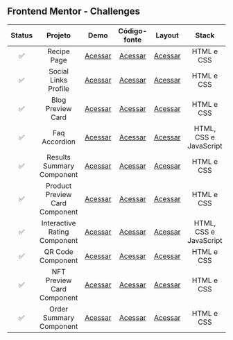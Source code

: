 ## Frontend Mentor - Challenges


| Status | Projeto | Demo | Código-fonte | Layout | Stack |
| :---: | :---:   | :---:  | :---:  | :---: | :---:     |
| ✅ | Recipe Page | [Acessar](https://mateusskv9.github.io/frontend-mentor/1-recipe-page/) | [Acessar](./1-recipe-page/) | [Acessar](https://www.frontendmentor.io/challenges/recipe-page-KiTsR8QQKm) | HTML e CSS |
| ✅ | Social Links Profile | [Acessar](https://mateusskv9.github.io/frontend-mentor/2-social-links-profile/) | [Acessar](./2-social-links-profile) | [Acessar](https://www.frontendmentor.io/challenges/social-links-profile-UG32l9m6dQ) | HTML e CSS |
| ✅ | Blog Preview Card | [Acessar](https://mateusskv9.github.io/frontend-mentor/3-blog-preview-card/) | [Acessar](./3-blog-preview-card) | [Acessar](https://www.frontendmentor.io/challenges/social-links-profile-UG32l9m6dQ) | HTML e CSS |
| ✅ | Faq Accordion | [Acessar](https://mateusskv9.github.io/frontend-mentor/4-faq-accordion/) | [Acessar](./4-faq-accordion) | [Acessar](https://www.frontendmentor.io/challenges/faq-accordion-UG32l9m6dQ) | HTML, CSS e JavaScript|
| ✅ | Results Summary Component | [Acessar](https://mateusskv9.github.io/frontend-mentor/5-results-summary-component/) | [Acessar](./5-results-summary-component) | [Acessar](https://www.frontendmentor.io/challenges/results-summary-component-UG32l9m6dQ) | HTML e CSS |
| ✅ | Product Preview Card Component | [Acessar](https://mateusskv9.github.io/frontend-mentor/6-product-preview-card-component/) | [Acessar](./6-product-preview-card-component) | [Acessar](https://www.frontendmentor.io/challenges/product-preview-card-component-UG32l9m6dQ) | HTML e CSS |
| ✅ | Interactive Rating Component | [Acessar](https://mateusskv9.github.io/frontend-mentor/7-interactive-rating-component/) | [Acessar](./7-interactive-rating-component) | [Acessar](https://www.frontendmentor.io/challenges/interactive-rating-component-UG32l9m6dQ) | HTML, CSS e JavaScript|
| ✅ | QR Code Component | [Acessar](https://mateusskv9.github.io/frontend-mentor/8-qr-code-component/) | [Acessar](./8-qr-code-component) | [Acessar](https://www.frontendmentor.io/challenges/qr-code-component-UG32l9m6dQ) | HTML e CSS|
| ✅ | NFT Preview Card Component | [Acessar](https://mateusskv9.github.io/frontend-mentor/9-nft-preview-card-component/) | [Acessar](./9-nft-preview-card-component) | [Acessar](https://www.frontendmentor.io/challenges/nft-preview-card-component-component-UG32l9m6dQ) | HTML e CSS|
| ✅ | Order Summary Component | [Acessar](https://mateusskv9.github.io/frontend-mentor/10-order-summary-component/) | [Acessar](./10-order-summary-component) | [Acessar](https://www.frontendmentor.io/challenges/order-summary-component-UG32l9m6dQ) | HTML e CSS|
